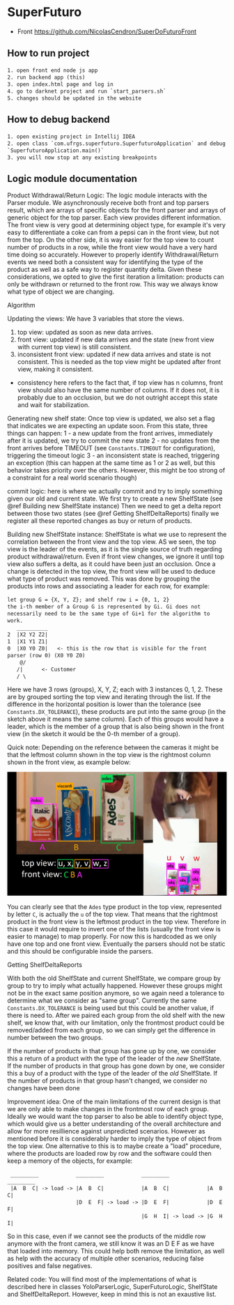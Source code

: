# SuperFuturo
* Front
https://github.com/NicolasCendron/SuperDoFuturoFront

## How to run project
	1. open front end node js app
	2. run backend app (this)
	3. open index.html page and log in
	4. go to darknet project and run `start_parsers.sh`
	5. changes should be updated in the website

## How to debug backend
	1. open existing project in Intellij IDEA 
	2. open class `com.ufrgs.superfuturo.SuperfuturoApplication` and debug `SuperfuturoApplication.main()`
	3. you will now stop at any existing breakpoints

## Logic module documentation

Product Withdrawal/Return Logic:
The logic module interacts with the Parser module. We asynchronously receive both front and top parsers result, which are arrays of specific objects for the front parser and arrays of generic object for the top parser.
Each view provides different information. The front view is very good at determining object type, for example it's very easy to differentiate a coke can from a pepsi can in the front view, but not from the top. On the other side, it is way easier for the top view to count number of products in a row, while the front view would have a very hard time doing so accurately.
However to properly identify Withdrawal/Return events we need both a consistent way for identifying the type of the product as well as a safe way to register quantity delta. 
Given these considerations, we opted to give the first iteration a limitation: products can only be withdrawn or returned to the front row. This way we always know what type of object we are changing.

Algorithm

Updating the views:
We have 3 variables that store the views.
1. top view: updated as soon as new data arrives.
2. front view: updated if new data arrives and the state (new front view with current top view) is still consistent.
3. inconsistent front view: updated if new data arrives and state is not consistent. This is needed as the top view might be updated after front view, making it consistent.
* consistency here refers to the fact that, if top view has n columns, front view should also have the same number of columns. If it does not, it is probably due to an occlusion, but we do not outright accept this state and wait for stabilization.

Generating new shelf state:
Once top view is updated, we also set a flag that indicates we are expecting an update soon.
From this state, three things can happen:
1 - a new update from the front arrives, immediately after it is updated, we try to commit the new state
2 - no updates from the front arrives before TIMEOUT (see `Constants.TIMEOUT` for configuration), triggering the timeout logic
3 - an inconsistent state is reached, triggering an exception (this can happen at the same time as 1 or 2 as well, but this behavior takes priority over the others. However, this might be too strong of a constraint for a real world scenario though)

commit logic:
here is where we actually commit and try to imply something given our old and current state.
We first try to create a new ShelfState (see @ref Building new ShelfState instance)
Then we need to get a delta report between those two states (see @ref Getting ShelfDeltaReports)
finally we register all these reported changes as buy or return of products.

Building new ShelfState instance:
ShelfState is what we use to represent the correlation between the front view and the top view. AS we seen, the top view is the leader of the events, as it is the single source of truth regarding product withdrawal/return. Even if front view changes, we ignore it until top view also suffers a delta, as it could have been just an occlusion. Once a change is detected in the top view, the front view will be used to deduce what type of product was removed.
This was done by grouping the products into rows and associating a leader for each row, for example:
```
let group G = {X, Y, Z}; and shelf row i = {0, 1, 2}
the i-th member of a Group G is represented by Gi. Gi does not necessarily need to be the same type of Gi+1 for the algorithm to work.
   __________
2  |X2 Y2 Z2|
1  |X1 Y1 Z1|
0  |X0 Y0 Z0|   <- this is the row that is visible for the front parser (row 0) (X0 Y0 Z0)
    @/ 
   /|      <- Customer
   / \
```

Here we have 3 rows (groups), X, Y, Z; each with 3 instances 0, 1, 2.
These are by grouped sorting the top view and iterating through the list. If the difference in the horizontal position is lower than the tolerance (see `Constants.DX_TOLERANCE`), these products are put into the same group (in the sketch above it means the same column). Each of this groups would have a leader, which is the member of a group that is also being shown in the front view (in the sketch it would be the 0-th member of a group).

Quick note:
Depending on the reference between the cameras it might be that the leftmost column shown in the top view is the rightmost column shown in the front view, as example below:

![image showing front and top view](doc/resources/top-and-front-view-marked.png)

You can clearly see that the `Ades` type product in the top view, represented by letter `C`, is actually the `u` of the top view. That means that the rightmost product in the front view is the leftmost product in the top view.
Therefore in this case it would require to invert one of the lists (usually the front view is easier to manage) to map properly. For now this is hardcoded as we only have one top and one front view. Eventually the parsers should not be static and this should be configurable inside the parsers.

Getting ShelfDeltaReports

With both the old ShelfState and current ShelfState, we compare group by group to try to imply what actually happened. However these groups might not be in the exact same position anymore, so we again need a tolerance to determine what we consider as "same group". Currently the same `Constants.DX_TOLERANCE` is being used but this could be another value, if there is need to. After we paired each group from the old shelf with the new shelf, we know that, with our limitation, only the frontmost product could be removed/added from each group, so we can simply get the difference in number between the two groups.

If the number of products in that group has gone up by one, we consider this a return of a product with the type of the leader of the *new* ShelfState.
If the number of products in that group has gone down by one, we consider this a buy of a product with the type of the leader of the *old* ShelfState.
If the number of products in that group hasn't changed, we consider no changes have been done

Improvement idea:
One of the main limitations of the current design is that we are only able to make changes in the frontmost row of each group.
Ideally we would want the top parser to also be able to identify object type, which would give us a better understanding of the overall architecture and allow for more resillience against unpredicted scenarios. However as mentioned before it is considerably harder to imply the type of object from the top view. One alternative to this is to maybe create a "load" procedure, where the products are loaded row by row and the software could then keep a memory of the objects, for example:

```
 _________            _________            _________            _________
 |A  B  C| -> load -> |A  B  C|            |A  B  C|            |A  B  C|
                      |D  E  F| -> load -> |D  E  F|            |D  E  F|
                                           |G  H  I| -> load -> |G  H  I|
```
So in this case, even if we cannot see the products of the middle row anymore with the front camera, we still know it was an D E F as we have that loaded into memory. This could help both remove the limitation, as well as help with the accuracy of multiple other scenarios, reducing false positives and false negatives.

Related code: You will find most of the implementations of what is described here in classes YoloParserLogic, SuperFuturoLogic, ShelfState and ShelfDeltaReport. However, keep in mind this is not an exaustive list.